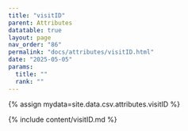 ```yaml
---
title: "visitID"
parent: Attributes
datatable: true
layout: page
nav_order: "86"
permalink: "docs/attributes/visitID.html"
date: "2025-05-05"
params:
  title: ""
  rank: ""
---
```

{% assign mydata=site.data.csv.attributes.visitID %} 

{% include content/visitID.md %}
